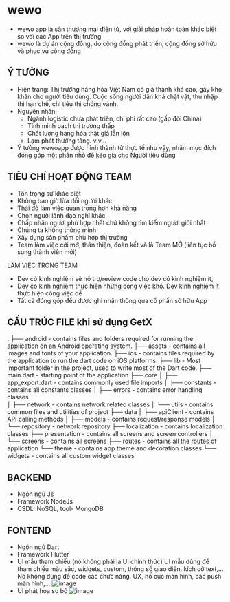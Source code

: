 # wewo
- wewo app là sàn thương mại điện tử, với giải pháp hoàn toàn khác biệt so với các App trên thị trường
- wewo là dự án cộng đồng, do cộng đồng phát triển, cộng đồng sở hữu và phục vụ cộng đồng

## Ý TƯỞNG
- Hiện trạng: Thị trường hàng hóa Việt Nam có giá thành khá cao, gây khó khăn cho người tiêu dùng. Cuộc sống người dân khá chật vật, thu nhập thì hạn chế, chi tiêu thì chóng vánh. 
- Nguyên nhân: 
    + Ngành logistic chưa phát triển, chi phí rất cao (gấp đôi China)
    + Tính minh bạch thị trường thấp
    + Chất lượng hàng hóa thật giả lẫn lộn
    + Lạm phát thường tăng. v.v...
- Ý tưởng wewoapp được hình thành từ thực tế như vậy, nhằm mục đích đóng góp một phần nhỏ để kéo giá cho Người tiêu dùng

## TIÊU CHÍ HOẠT ĐỘNG TEAM
- Tôn trọng sự khác biệt
- Không bao giờ lừa dối người khác
- Thái độ làm việc quan trọng hơn khả năng
- Chọn người lãnh đạo nghĩ khác.
- Chấp nhận người phù hợp nhất chứ không tìm kiếm người giỏi nhất
- Chúng ta không thông minh
- Xây dựng sản phẩm phù hợp thị trường
- Team làm việc cởi mở, thân thiện, đoàn kết và là Team MỞ (liên tục bổ sung thành viên mới)

LÀM VIỆC TRONG TEAM
- Dev có kinh nghiệm sẽ hổ trợ/review code cho dev có kinh nghiệm ít,
- Dev có kinh nghiệm thực hiện những công việc khó. Dev kinh nghiệm ít thực hiện công việc dễ
- Tất cả đóng góp đều được ghi nhận thông qua cổ phần sở hữu App

## CẤU TRÚC FILE khi sử dụng GetX
.
├── android                         - contains files and folders required for running the application on an Android operating system.
├── assets                          - contains all images and fonts of your application.
├── ios                             - contains files required by the application to run the dart code on iOS platforms.
├── lib                             - Most important folder in the project, used to write most of the Dart code.
    ├── main.dart                   - starting point of the application
    ├── core
    │   ├── app_export.dart         - contains commonly used file imports 
    │   ├── constants               - contains all constants classes
    │   ├── errors                  - contains error handling classes                  
    │   ├── network                 - contains network related classes
    │   └── utils                   - contains common files and utilities of project
    ├── data
    │   ├── apiClient               - contains API calling methods 
    │   ├── models                  - contains request/response models 
    │   └── repository              - network repository
    ├── localization                - contains localization classes
    ├── presentation                - contains all screens and screen controllers
    │   └── screens                 - contains all screens
    ├── routes                      - contains all the routes of application
    └── theme                       - contains app theme and decoration classes
    └── widgets                     - contains all custom widget classes
## BACKEND
- Ngôn ngữ Js
- Framework NodeJs
- CSDL: NoSQL, tool- MongoDB

## FONTEND
- Ngôn ngữ Dart
- Framework Flutter
- UI mẫu tham chiếu (nó không phải là UI chính thức)
UI mẫu dùng để tham chiếu màu săc, widgets, custom, thông số giao diện, kích cỡ text,... Nó không dùng để code các chức năng, UX, nố cục màn hình, các push màn hình,... 
![image](https://user-images.githubusercontent.com/61767886/209053881-e647d69e-d497-4aa4-9319-68b179058d33.png)
- UI phát họa sơ bộ
![image](https://user-images.githubusercontent.com/61767886/209249453-729d4bcb-58de-4db7-b815-257f6d78cc47.png)


